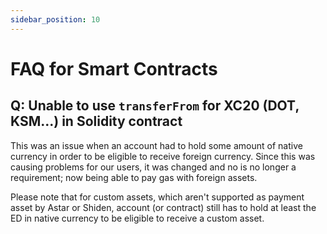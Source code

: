 ```yaml
---
sidebar_position: 10
---
```


# FAQ for Smart Contracts

## Q: Unable to use `transferFrom` for XC20 (DOT, KSM...) in Solidity contract

This was an issue when an account had to hold some amount of native currency in order to be eligible to receive foreign currency.
Since this was causing problems for our users, it was changed and no is no longer a requirement; now being able to pay gas with foreign assets.

Please note that for custom assets, which aren't supported as payment asset by Astar or Shiden, account (or contract) still has
to hold at least the ED in native currency to be eligible to receive a custom asset.

